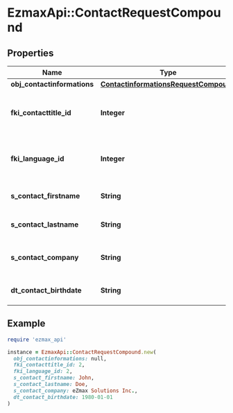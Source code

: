 # EzmaxApi::ContactRequestCompound

## Properties

| Name | Type | Description | Notes |
| ---- | ---- | ----------- | ----- |
| **obj_contactinformations** | [**ContactinformationsRequestCompound**](ContactinformationsRequestCompound.md) |  |  |
| **fki_contacttitle_id** | **Integer** | The unique ID of the Contacttitle.  Valid values:  |Value|Description| |-|-| |1|Ms.| |2|Mr.| |4|(Blank)| |5|Me (For Notaries)| |  |
| **fki_language_id** | **Integer** | The unique ID of the Language.  Valid values:  |Value|Description| |-|-| |1|French| |2|English| |  |
| **s_contact_firstname** | **String** | The First name of the contact |  |
| **s_contact_lastname** | **String** | The Last name of the contact |  |
| **s_contact_company** | **String** | The Company name of the contact |  |
| **dt_contact_birthdate** | **String** | The Birth Date of the contact | [optional] |

## Example

```ruby
require 'ezmax_api'

instance = EzmaxApi::ContactRequestCompound.new(
  obj_contactinformations: null,
  fki_contacttitle_id: 2,
  fki_language_id: 2,
  s_contact_firstname: John,
  s_contact_lastname: Doe,
  s_contact_company: eZmax Solutions Inc.,
  dt_contact_birthdate: 1980-01-01
)
```

